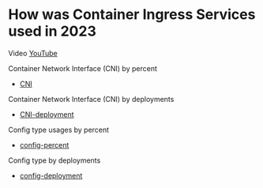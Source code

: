 # How was Container Ingress Services used in 2023

Video [YouTube]()

Container Network Interface (CNI) by percent

* [CNI](https://github.com/mdditt2000/k8s-bigip-ctlr/blob/main/user_guides/cis-usage-2023/diagram/2023-12-12_12-49-00.png)

Container Network Interface (CNI) by deployments

* [CNI-deployment](https://github.com/mdditt2000/k8s-bigip-ctlr/blob/main/user_guides/cis-usage-2023/diagram/2023-12-12_12-53-06.png)

Config type usages by percent

* [config-percent](https://github.com/mdditt2000/k8s-bigip-ctlr/blob/main/user_guides/cis-usage-2023/diagram/2023-12-12_12-55-28.png)

Config type by deployments

* [config-deployment](https://github.com/mdditt2000/k8s-bigip-ctlr/blob/main/user_guides/cis-usage-2023/diagram/2023-12-12_12-57-11.png)